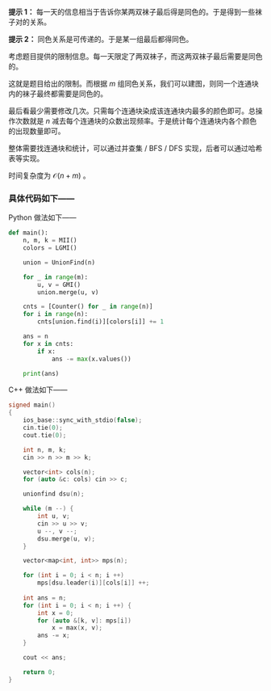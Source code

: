 **提示 1：** 每一天的信息相当于告诉你某两双袜子最后得是同色的。于是得到一些袜子对的关系。

**提示 2：** 同色关系是可传递的。于是某一组最后都得同色。

考虑题目提供的限制信息。每一天限定了两双袜子，而这两双袜子最后需要是同色的。

这就是题目给出的限制。而根据 $m$ 组同色关系，我们可以建图，则同一个连通块内的袜子最终都需要是同色的。

最后看最少需要修改几次。只需每个连通块染成该连通块内最多的颜色即可。总操作次数就是 $n$ 减去每个连通块的众数出现频率。于是统计每个连通块内各个颜色的出现数量即可。

整体需要找连通块和统计，可以通过并查集 / BFS / DFS 实现，后者可以通过哈希表等实现。

时间复杂度为 $\mathcal{O}(n+m)$ 。

### 具体代码如下——

Python 做法如下——

```Python []
def main():
    n, m, k = MII()
    colors = LGMI()

    union = UnionFind(n)

    for _ in range(m):
        u, v = GMI()
        union.merge(u, v)

    cnts = [Counter() for _ in range(n)]
    for i in range(n):
        cnts[union.find(i)][colors[i]] += 1

    ans = n
    for x in cnts:
        if x:
            ans -= max(x.values())

    print(ans)
```

C++ 做法如下——

```cpp []
signed main()
{
    ios_base::sync_with_stdio(false);
    cin.tie(0);
    cout.tie(0);

    int n, m, k;
    cin >> n >> m >> k;

    vector<int> cols(n);
    for (auto &c: cols) cin >> c;

    unionfind dsu(n);

    while (m --) {
        int u, v;
        cin >> u >> v;
        u --, v --;
        dsu.merge(u, v);
    }

    vector<map<int, int>> mps(n);

    for (int i = 0; i < n; i ++)
        mps[dsu.leader(i)][cols[i]] ++;
    
    int ans = n;
    for (int i = 0; i < n; i ++) {
        int x = 0;
        for (auto &[k, v]: mps[i])
            x = max(x, v);
        ans -= x;
    }

    cout << ans;

    return 0;
}
```

